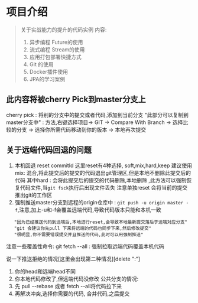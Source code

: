 # 项目介绍
> 关于实战能力的提升的代码实例
> 内容:
> 1. 异步编程 Future的使用
> 2. 流式编程 Stream的使用
> 3. 应用打包部署快捷方式
> 4. Git 的使用
> 5. Docker插件使用 
> 6. JPA的学习案例

## 此内容将被cherry Pick到master分支上
cherry pick : 将别的分支中的提交或者代码,添加到当前分支
"此部分可以复制到master分支中" : 
    方法,右键选择项目-> GIT -> Compare With Branch -> 选择比较的分支 -> 选择你所需代码移动到你的版本 -> 本地再次提交


## 关于远端代码回退的问题
1. 本机回退 reset commitId 
   这里reset有4种选择, soft,mix,hard,keep 
   建议使用mix: 混合,将此提交后的提交的代码退出git管理区,但是本地不删除此提交后的代码 
   其中hard : 会将此提交后的提交的代码删除,本地删除 ,此方法可以强制恢复代码文件,当`git fsck`执行后出现文件丢失 
   注意单独reset 会将当前的提交推出git的工作区
2. 强制推送master分支到远程的origin仓库中 :
   `git push -u origin master -f`,注意,加上-u和-f会覆盖远端代码,导致代码版本只能和本机一致
```
   "因为已经推送代码到远端后,本地进行reset,会导致本地最新提交落后于远端对应分支"
   "git 会建议你先pull 下来将远端的代码也同步下来,然后修改提交"
   "很明显,你不需要错误提交并且推送的代码,此时可以用强制推送"
```

注意一些覆盖性命令: git fetch --all : 强制拉取远端代码覆盖本机代码

说一下推送拒绝的情况[这里会出现第二种情况][delete ":"]
1. 你的head和远端head不同
2. 你本地代码修改了,但远端代码没修改
公共分支的情况:
1. 先 pull --rebase 或者 fetch --all将代码拉下来
2. 再解决冲突,选择你需要的代码, 合并代码,之后提交